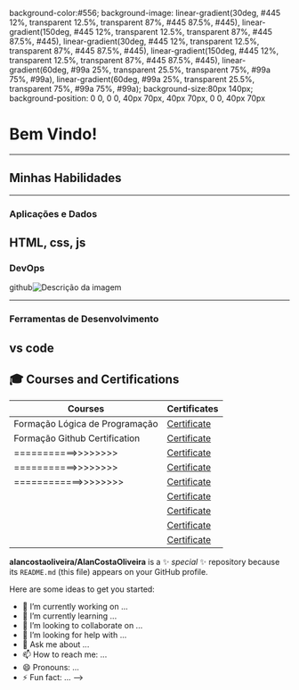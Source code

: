 background-color:#556;
background-image: linear-gradient(30deg, #445 12%, transparent 12.5%, transparent 87%, #445 87.5%, #445),
linear-gradient(150deg, #445 12%, transparent 12.5%, transparent 87%, #445 87.5%, #445),
linear-gradient(30deg, #445 12%, transparent 12.5%, transparent 87%, #445 87.5%, #445),
linear-gradient(150deg, #445 12%, transparent 12.5%, transparent 87%, #445 87.5%, #445),
linear-gradient(60deg, #99a 25%, transparent 25.5%, transparent 75%, #99a 75%, #99a),
linear-gradient(60deg, #99a 25%, transparent 25.5%, transparent 75%, #99a 75%, #99a);
background-size:80px 140px;
background-position: 0 0, 0 0, 40px 70px, 40px 70px, 0 0, 40px 70px
<!-- cabeçalho -->
#  Bem Vindo!
--------
## Minhas Habilidades

-----------
### Aplicações e Dados

HTML, css, js
-----------

### DevOps

github![Descrição da imagem]([[https://exemplo.com/imagem.jpg](https://www.bing.com/images/search?view=detailV2&ccid=fqZ9%2BPPq&id=A4B3536F2F2962CEB2CC2AB0180C4704A4938B58&thid=OIP.fqZ9-PPqcG_cm0k3JfoINQHaEK&mediaurl=https%3A%2F%2Flogos-world.net%2Fwp-content%2Fuploads%2F2020%2F11%2FGitHub-Logo.png&cdnurl=https%3A%2F%2Fth.bing.com%2Fth%2Fid%2FR.7ea67df8f3ea706fdc9b493725fa0835%3Frik%3DWIuTpARHDBiwKg%26pid%3DImgRaw%26r%3D0&exph=2160&expw=3840&q=Imagem+Logo+GitHub&form=IRPRST&ck=A4B2DFE9854A410FAA613A534D9410DA&selectedindex=0&itb=1&ajaxhist=0&ajaxserp=0&vt=3&sim=15,16&cal=0&cab=1&cat=0&car=1)](https://www.bing.com/images/search?view=detailV2&ccid=eTCbdR%2FA&id=B379FB8696AA572FB7CCE804F423D1BDBC40E033&thid=OIP.eTCbdR_AFzbqHMPXhrJWUQHaEK&mediaurl=https%3A%2F%2Flogo-marque.com%2Fwp-content%2Fuploads%2F2020%2F12%2FGitHub-Logo.png&cdnurl=https%3A%2F%2Fth.bing.com%2Fth%2Fid%2FR.79309b751fc01736ea1cc3d786b25651%3Frik%3DM%252bBAvL3RI%252fQE6A%26pid%3DImgRaw%26r%3D0&exph=2160&expw=3840&q=imagem+github&form=IRPRST&ck=4B7FAF9167C4D32ABFA85EA4983C8B4F&selectedindex=0&itb=1&pivotparams=insightsToken%3Dccid_fqZ9%252BPPq*cp_A4B2DFE9854A410FAA613A534D9410DA*mid_A4B3536F2F2962CEB2CC2AB0180C4704A4938B58*thid_OIP.fqZ9-PPqcG!_cm0k3JfoINQHaEK&vt=0&sim=11&iss=VSI))

----------

### Ferramentas de Desenvolvimento

vs code
------------
## 🎓 Courses and Certifications

| Courses                                               | Certificates                                                                                          |
|-------------------------------------------------------|-------------------------------------------------------------------------------------------------------|
| Formação Lógica de Programação                        | [Certificate](https://hermes.dio.me/certificates/cover/IKZWS7UF.jpg](https://web.dio.me/certificates))|                               |
| Formação Github Certification                         | [Certificate](https://hermes.dio.me/certificates/cover/WOVOZIPX.jpg](https://web.dio.me/certificates))|                               |
| ===========>>>>>>>>                                   | [Certificate]()                               |
| ===========>>>>>>>>                                   | [Certificate]()                               |
| ============>>>>>>>>                                  | [Certificate]()                               |
|                                                       | [Certificate]()                               |
|                                                       | [Certificate]()                               |
|                                                       | [Certificate]()                               |
|                                                       | [Certificate]()|

**alancostaoliveira/AlanCostaOliveira** is a ✨ _special_ ✨ repository because its `README.md` (this file) appears on your GitHub profile.

Here are some ideas to get you started:

- 🔭 I’m currently working on ...
- 🌱 I’m currently learning ...
- 👯 I’m looking to collaborate on ...
- 🤔 I’m looking for help with ...
- 💬 Ask me about ...
- 📫 How to reach me: ...
- 😄 Pronouns: ...
- ⚡ Fun fact: ...
-->
